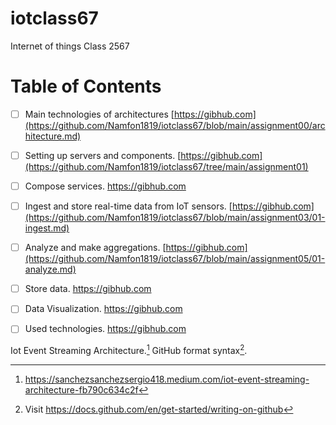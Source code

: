 # iotclass67
Internet of things Class 2567

# Table of Contents

- [ ] Main technologies of architectures [https://gibhub.com](https://github.com/Namfon1819/iotclass67/blob/main/assignment00/architecture.md)
- [ ] Setting up servers and components. [https://gibhub.com](https://github.com/Namfon1819/iotclass67/tree/main/assignment01)
- [ ] Compose services. https://gibhub.com
- [ ] Ingest and store real-time data from IoT sensors. [https://gibhub.com](https://github.com/Namfon1819/iotclass67/blob/main/assignment03/01-ingest.md)
- [ ] Analyze and make aggregations. [https://gibhub.com](https://github.com/Namfon1819/iotclass67/blob/main/assignment05/01-analyze.md)
- [ ] Store data. https://gibhub.com
- [ ] Data Visualization.  https://gibhub.com
- [ ] Used technologies. https://gibhub.com


Iot Event Streaming Architecture.[^1]
GitHub format syntax[^2].

[^1]: https://sanchezsanchezsergio418.medium.com/iot-event-streaming-architecture-fb790c634c2f
[^2]: Visit https://docs.github.com/en/get-started/writing-on-github
